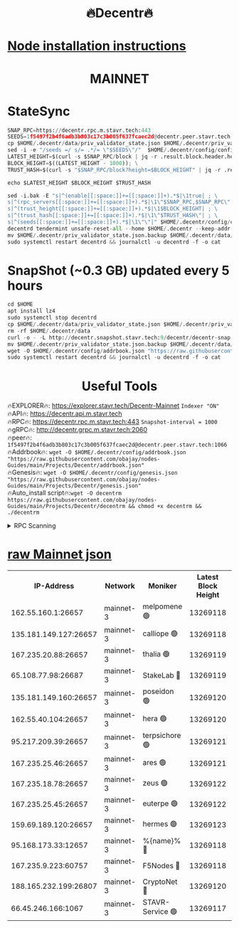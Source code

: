 <h1 align="center"> 🔥Decentr🔥</h1>

[Node installation instructions](https://github.com/obajay/nodes-Guides/tree/main/Projects/Decentr)
=
<h1 align="center"> MAINNET</h1>

# StateSync
```python
SNAP_RPC=https://decentr.rpc.m.stavr.tech:443
SEEDS=1f5497f2b4f6adb3b803c17c3b005f637fcaec2d@decentr.peer.stavr.tech:1066
cp $HOME/.decentr/data/priv_validator_state.json $HOME/.decentr/priv_validator_state.json.backup
sed -i -e "/seeds =/ s/= .*/= \"$SEEDS\"/"  $HOME/.decentr/config/config.toml
LATEST_HEIGHT=$(curl -s $SNAP_RPC/block | jq -r .result.block.header.height); \
BLOCK_HEIGHT=$((LATEST_HEIGHT - 1000)); \
TRUST_HASH=$(curl -s "$SNAP_RPC/block?height=$BLOCK_HEIGHT" | jq -r .result.block_id.hash)

echo $LATEST_HEIGHT $BLOCK_HEIGHT $TRUST_HASH

sed -i.bak -E "s|^(enable[[:space:]]+=[[:space:]]+).*$|\1true| ; \
s|^(rpc_servers[[:space:]]+=[[:space:]]+).*$|\1\"$SNAP_RPC,$SNAP_RPC\"| ; \
s|^(trust_height[[:space:]]+=[[:space:]]+).*$|\1$BLOCK_HEIGHT| ; \
s|^(trust_hash[[:space:]]+=[[:space:]]+).*$|\1\"$TRUST_HASH\"| ; \
s|^(seeds[[:space:]]+=[[:space:]]+).*$|\1\"\"|" $HOME/.decentr/config/config.toml
decentrd tendermint unsafe-reset-all --home $HOME/.decentr --keep-addr-book
mv $HOME/.decentr/priv_validator_state.json.backup $HOME/.decentr/data/priv_validator_state.json
sudo systemctl restart decentrd && journalctl -u decentrd -f -o cat
```
# SnapShot (~0.3 GB) updated every 5 hours
```python
cd $HOME
apt install lz4
sudo systemctl stop decentrd
cp $HOME/.decentr/data/priv_validator_state.json $HOME/.decentr/priv_validator_state.json.backup
rm -rf $HOME/.decentr/data
curl -o - -L http://decentr.snapshot.stavr.tech:9/decentr/decentr-snap.tar.lz4 | lz4 -c -d - | tar -x -C $HOME/.decentr --strip-components 2
mv $HOME/.decentr/priv_validator_state.json.backup $HOME/.decentr/data/priv_validator_state.json
wget -O $HOME/.decentr/config/addrbook.json "https://raw.githubusercontent.com/obajay/nodes-Guides/main/Projects/Decentr/addrbook.json"
sudo systemctl restart decentrd && journalctl -u decentrd -f -o cat
```

 <h1 align="center"> Useful Tools</h1>

🔥EXPLORER🔥:     https://explorer.stavr.tech/Decentr-Mainnet        `Indexer "ON"` \
🔥API🔥:          https://decentr.api.m.stavr.tech \
🔥RPC🔥:          https://decentr.rpc.m.stavr.tech:443              `Snapshot-interval = 1000` \
🔥gRPC🔥:         http://decentr.grpc.m.stavr.tech:2060 \
🔥peer🔥:         `1f5497f2b4f6adb3b803c17c3b005f637fcaec2d@decentr.peer.stavr.tech:1066` \
🔥Addrbook🔥:  `wget -O $HOME/.decentr/config/addrbook.json "https://raw.githubusercontent.com/obajay/nodes-Guides/main/Projects/Decentr/addrbook.json"` \
🔥Genesis🔥:  `wget -O $HOME/.decentr/config/genesis.json "https://raw.githubusercontent.com/obajay/nodes-Guides/main/Projects/Decentr/genesis.json"` \
🔥Auto_install script🔥:`wget -O decentrm https://raw.githubusercontent.com/obajay/nodes-Guides/main/Projects/Decentr/decentrm && chmod +x decentrm && ./decentrm`

<details>
<summary>RPC Scanning</summary>

<h2 align="center"> We scan nodes in real time every 4 hours. And we provide the final result of RPC endpoints.
We cannot influence the operation of these nodes in any way. </h2>


```python
If Voting Power is higher than 0 --> then the Node is a validator of the network and may be subject to attack and be a potential threat to the chain.
```
```python
We marked such validators with a red symbol
```

</details>

[raw Mainnet json](https://rpc-check.decentrm.stavr.tech/decentrm/rpc-decentrm-result.json)
=



<table><tr><th>IP-Address</th><th>Network</th><th>Moniker</th><th>Latest Block Height</th><th>Earliest Block Height</th><th>Catching Up</th><th>Tx Index</th><th>Voting Power</th><th>Scan Time</th></tr><tr><td>162.55.160.1:26657</td><td>mainnet-3</td><td>melpomene 🟢</td><td>13269118</td><td>1688950</td><td>False</td><td>on</td><td>0</td><td>2024-03-11T05:53:36.600711504UTC</td></tr><tr><td>135.181.149.127:26657</td><td>mainnet-3</td><td>calliope 🟢</td><td>13269118</td><td>1688950</td><td>False</td><td>on</td><td>0</td><td>2024-03-11T05:53:38.942062223UTC</td></tr><tr><td>167.235.20.88:26657</td><td>mainnet-3</td><td>thalia 🟢</td><td>13269119</td><td>1688950</td><td>False</td><td>on</td><td>0</td><td>2024-03-11T05:53:44.475785338UTC</td></tr><tr><td>65.108.77.98:26687</td><td>mainnet-3</td><td>StakeLab 🔴</td><td>13269119</td><td>1688950</td><td>False</td><td>on</td><td>5465692</td><td>2024-03-11T05:53:44.779315863UTC</td></tr><tr><td>135.181.149.160:26657</td><td>mainnet-3</td><td>poseidon 🟢</td><td>13269120</td><td>1688950</td><td>False</td><td>on</td><td>0</td><td>2024-03-11T05:53:49.178496339UTC</td></tr><tr><td>162.55.40.104:26657</td><td>mainnet-3</td><td>hera 🟢</td><td>13269120</td><td>1688950</td><td>False</td><td>on</td><td>0</td><td>2024-03-11T05:53:49.663438099UTC</td></tr><tr><td>95.217.209.39:26657</td><td>mainnet-3</td><td>terpsichore 🟢</td><td>13269121</td><td>1688950</td><td>False</td><td>on</td><td>0</td><td>2024-03-11T05:53:54.046083850UTC</td></tr><tr><td>167.235.25.46:26657</td><td>mainnet-3</td><td>ares 🟢</td><td>13269121</td><td>1688950</td><td>False</td><td>on</td><td>0</td><td>2024-03-11T05:53:58.333268734UTC</td></tr><tr><td>167.235.18.78:26657</td><td>mainnet-3</td><td>zeus 🟢</td><td>13269122</td><td>1688950</td><td>False</td><td>on</td><td>0</td><td>2024-03-11T05:54:00.607378247UTC</td></tr><tr><td>167.235.25.45:26657</td><td>mainnet-3</td><td>euterpe 🟢</td><td>13269122</td><td>1688950</td><td>False</td><td>on</td><td>0</td><td>2024-03-11T05:54:02.866690904UTC</td></tr><tr><td>159.69.189.120:26657</td><td>mainnet-3</td><td>hermes 🟢</td><td>13269123</td><td>1688950</td><td>False</td><td>on</td><td>0</td><td>2024-03-11T05:54:05.113969047UTC</td></tr><tr><td>95.168.173.33:12657</td><td>mainnet-3</td><td>%{name}% 🔴</td><td>13269118</td><td>8964001</td><td>False</td><td>on</td><td>4279937</td><td>2024-03-11T05:53:39.928277269UTC</td></tr><tr><td>167.235.9.223:60757</td><td>mainnet-3</td><td>F5Nodes 🔴</td><td>13269118</td><td>12380001</td><td>False</td><td>off</td><td>562</td><td>2024-03-11T05:53:40.147346870UTC</td></tr><tr><td>188.165.232.199:26807</td><td>mainnet-3</td><td>CryptoNet 🔴</td><td>13269120</td><td>13242001</td><td>False</td><td>off</td><td>916060</td><td>2024-03-11T05:53:49.435086750UTC</td></tr><tr><td>66.45.246.166:1067</td><td>mainnet-3</td><td>STAVR-Service 🟢</td><td>13269117</td><td>13267001</td><td>False</td><td>on</td><td>0</td><td>2024-03-11T05:53:39.471171196UTC</td></tr></table>
